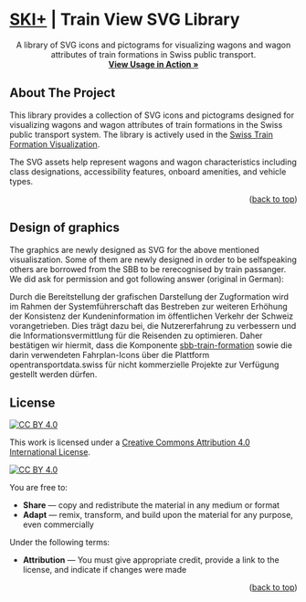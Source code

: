 <a id="readme-top"></a>

# [SKI+](https://opentransportdata.swiss/en/about-us/) | Train View SVG Library

  <p align="center">
    A library of SVG icons and pictograms for visualizing wagons and wagon attributes of train formations in Swiss public transport.
    <br />
    <a href="https://opentdatach.github.io/train-formation-view/"><strong>View Usage in Action »</strong></a>
    <br />
  </p>
</div>

## About The Project

This library provides a collection of SVG icons and pictograms designed for visualizing wagons and wagon attributes of train formations in the Swiss public transport system. The library is actively used in the [Swiss Train Formation Visualization](https://opentdatach.github.io/train-formation-view/).

The SVG assets help represent wagons and wagon characteristics including class designations, accessibility features, onboard amenities, and vehicle types.

<p align="right">(<a href="#readme-top">back to top</a>)</p>

## Design of graphics

The graphics are newly designed as SVG for the above mentioned visualiszation. Some of them are newly designed in order to be selfspeaking others are borrowed from the SBB to be rerecognised by train passanger. We did ask for permission and got following answer (original in German):

Durch die Bereitstellung der grafischen Darstellung der Zugformation wird im Rahmen der Systemführerschaft das Bestreben zur weiteren Erhöhung der Konsistenz der Kundeninformation im öffentlichen Verkehr der Schweiz vorangetrieben. Dies trägt dazu bei, die Nutzererfahrung zu verbessern und die Informationsvermittlung für die Reisenden zu optimieren.
Daher bestätigen wir hiermit, dass die Komponente [sbb-train-formation](https://lyne-storybook.app.sbb.ch/?path=/docs/elements-timetable-sbb-train-formation--docs) sowie die darin verwendeten Fahrplan-Icons über die Plattform opentransportdata.swiss für nicht kommerzielle Projekte zur Verfügung gestellt werden dürfen.


## License

[![CC BY 4.0][cc-by-shield]][cc-by]

This work is licensed under a [Creative Commons Attribution 4.0 International License][cc-by].

[![CC BY 4.0][cc-by-image]][cc-by]

You are free to:

- **Share** — copy and redistribute the material in any medium or format
- **Adapt** — remix, transform, and build upon the material for any purpose, even commercially

Under the following terms:

- **Attribution** — You must give appropriate credit, provide a link to the license, and indicate if changes were made

<p align="right">(<a href="#readme-top">back to top</a>)</p>

<!-- MARKDOWN LINKS & IMAGES -->

[cc-by]: http://creativecommons.org/licenses/by/4.0/
[cc-by-image]: https://i.creativecommons.org/l/by/4.0/88x31.png
[cc-by-shield]: https://img.shields.io/badge/License-CC%20BY%204.0-lightgrey.svg
